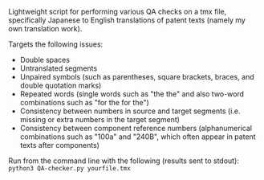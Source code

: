 Lightweight script for performing various QA checks on a tmx file, specifically Japanese to English translations of patent texts (namely my own translation work).

Targets the following issues:
  - Double spaces
  - Untranslated segments
  - Unpaired symbols (such as parentheses, square brackets, braces, and double quotation marks)
  - Repeated words (single words such as "the the" and also two-word combinations such as "for the for the")
  - Consistency between numbers in source and target segments (i.e. missing or extra numbers in the target segment)
  - Consistency between component reference numbers (alphanumerical combinations such as "100a" and "240B", which often appear in patent texts after components)

Run from the command line with the following (results sent to stdout):
`python3 QA-checker.py yourfile.tmx`

